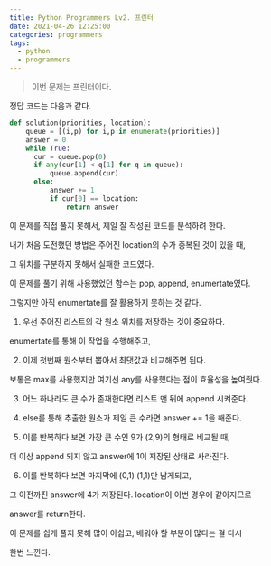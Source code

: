 ```yaml
---
title: Python Programmers Lv2. 프린터
date: 2021-04-26 12:25:00
categories: programmers
tags:
  - python
  - programmers
---
```

>이번 문제는 프린터이다.

정답 코드는 다음과 같다.

~~~python
def solution(priorities, location):
    queue = [(i,p) for i,p in enumerate(priorities)]
    answer = 0
    while True:
      cur = queue.pop(0)
      if any(cur[1] < q[1] for q in queue):
          queue.append(cur)
      else:
          answer += 1
          if cur[0] == location:
              return answer
~~~

이 문제를 직접 풀지 못해서, 제일 잘 작성된 코드를 분석하려 한다.  

내가 처음 도전했던 방법은 주어진 location의 수가 중복된 것이 있을 때,  

그 위치를 구분하지 못해서 실패한 코드였다.  

이 문제를 풀기 위해 사용했었던 함수는 pop, append, enumertate였다.  

그렇지만 아직 enumertate를 잘 활용하지 못하는 것 같다.  

1. 우선 주어진 리스트의 각 원소 위치를 저장하는 것이 중요하다.  

enumertate를 통해 이 작업을 수행해주고,  

2. 이제 첫번째 원소부터 뽑아서 최댓값과 비교해주면 된다.  

보통은 max를 사용했지만 여기선 any를 사용했다는 점이 효율성을 높여줬다.  

3. 어느 하나라도 큰 수가 존재한다면 리스트 맨 뒤에 append 시켜준다.

4. else를 통해 추출한 원소가 제일 큰 수라면 answer += 1을 해준다.  

5. 이를 반복하다 보면 가장 큰 수인 9가 (2,9)의 형태로 비교될 때,  

더 이상 append 되지 않고 answer에 1이 저장된 상태로 사라진다.

6. 이를 반복하다 보면 마지막에 (0,1) (1,1)만 남게되고,  

그 이전까진 answer에 4가 저장된다. location이 이번 경우에 같아지므로

answer를 return한다.  

이 문제를 쉽게 풀지 못해 많이 아쉽고, 배워야 할 부분이 많다는 걸 다시  

한번 느낀다.
